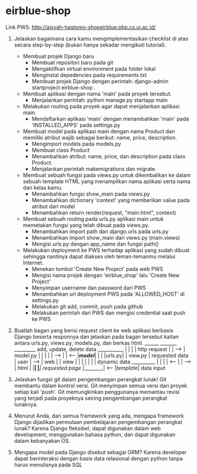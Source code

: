 # eirblue-shop

Link PWS: http://aisyah-hastomo-shopeirblue.pbp.cs.ui.ac.id/

1. Jelaskan bagaimana cara kamu mengimplementasikan checklist di atas secara step-by-step (bukan hanya sekadar mengikuti tutorial).
    - Membuat projek Django baru
        - Membuat repositori baru pada git
        - Mengaktifkan virtual environment pada folder lokal
        - Menginstal depedencies pada requirements.txt
        - Membuat projek Django dengan perintah: django-admin startproject eirblue-shop .
    - Membuat aplikasi dengan nama 'main' pada proyek tersebut.
        - Menjalankan perintah: python manage.py startapp main
    - Melakukan routing pada proyek agar dapat menjalankan aplikasi main.
        - Mendaftarkan aplikasi 'main' dengan menambahkan 'main' pada 'INSTALLED_APPS' pada settings.py
    - Membuat model pada aplikasi main dengan nama Product dan memiliki atribut wajib sebagai berikut: name, price, description.
        - Mengimport models pada models.py
        - Membuat class Product
        - Menambahkan atribut: name, price, dan description pada class Product.
        - Menjalankan perintah makemigrations dan migrate.
    - Membuat sebuah fungsi pada views.py untuk dikembalikan ke dalam sebuah template HTML yang menampilkan nama aplikasi serta nama dan kelas kamu.
        - Menambahkan fungsi show_main pada views.py
        - Menambahkan dictionary 'context' yang memberikan value pada atribut dari model
        - Menambahkan return render(request, "main.html", context)
    - Membuat sebuah routing pada urls.py aplikasi main untuk memetakan fungsi yang telah dibuat pada views.py.
        - Menambahkan import path dari django.urls pada urls.py
        - Menambahkan import show_main dari views.py (main.views)
        - Mengisi urls.py dengan app_name dan fungsi path()
    - Melakukan deployment ke PWS terhadap aplikasi yang sudah dibuat sehingga nantinya dapat diakses oleh teman-temanmu melalui Internet.
        - Menekan tombol 'Create New Project' pada web PWS
        - Mengisi nama projek dengan 'eirblue_shop' lalu 'Create New Project'
        - Menyimpan username dan password dari PWS
        - Menambahkan url deployment PWS pada 'ALLOWED_HOST' di settings.py
        - Melakukan git add, commit, push pada github
        - Melakukan perintah dari PWS dan mengisi credential saat push ke PWS


2. Buatlah bagan yang berisi request client ke web aplikasi berbasis Django beserta responnya dan jelaskan pada bagan tersebut kaitan antara urls.py, views.py, models.py, dan berkas html.
 ______       _______                  _________    add, update, delete data    ___________
|      |     |       |  http request  |         |             -->              |  model.py |
|      |     |       |       -->      |         |             <--              |___model___|
|      |     |urls.py|                | view.py |       requested data
| user | --> |  web  |                |  view   |
|      |     |       |                |         |        dynamic data           __________
|      |     |       |       <--      |         |             -->              |   html   |
|______|     |_______| requested page |_________|             <--              |_template_|
                                                          data input            


3. Jelaskan fungsi git dalam pengembangan perangkat lunak!
Git membantu dalam kontrol versi. Git menyimpan semua versi dari proyek setiap kali 'push'. Git memungkinkan penggunanya memantau revisi yang terjadi pada proyeknya seiring pengembangan perangkat lunaknya.


4. Menurut Anda, dari semua framework yang ada, mengapa framework Django dijadikan permulaan pembelajaran pengembangan perangkat lunak?
Karena Django fleksibel, dapat digunakan dalam web development, menggunakan bahasa python, dan dapat digunakan dalam kebanyakan OS.

5. Mengapa model pada Django disebut sebagai ORM?
Karena developer dapat berinteraksi dengan basis data relasional dengan python tanpa harus menulisnya pada SQL
